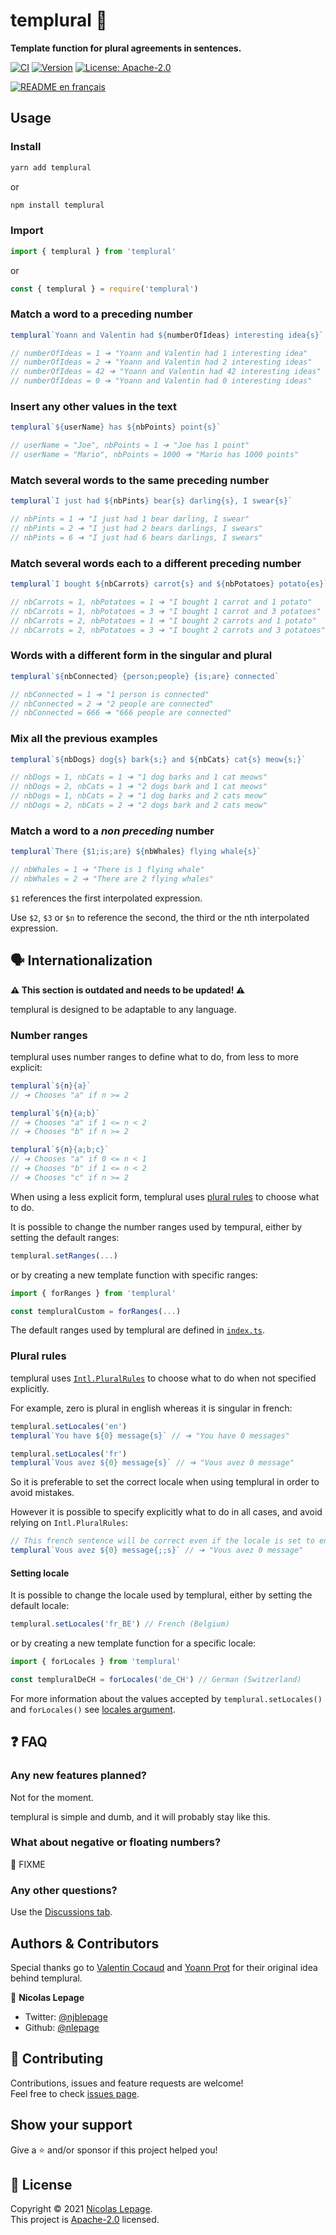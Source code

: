# templural 🍤

**Template function for plural agreements in sentences.**

[![CI](https://github.com/nlepage/templural/actions/workflows/ci.yml/badge.svg)](https://github.com/nlepage/templural/actions)
[![Version](https://img.shields.io/npm/v/templural.svg)](https://www.npmjs.com/package/templural)
[![License: Apache-2.0](https://img.shields.io/badge/License-Apache2.0-yellow.svg)](https://spdx.org/licenses/Apache-2.0.html)

[![README en français](https://img.shields.io/badge/🇫🇷-README-blue)](https://github.com/nlepage/templural/blob/main/README_fr.md)

## Usage

### Install

```sh
yarn add templural
```

or

```sh
npm install templural
```

### Import

```js
import { templural } from 'templural'
```

or

```js
const { templural } = require('templural')
```

### Match a word to a preceding number

```js
templural`Yoann and Valentin had ${numberOfIdeas} interesting idea{s}`

// numberOfIdeas = 1 ➔ "Yoann and Valentin had 1 interesting idea"
// numberOfIdeas = 2 ➔ "Yoann and Valentin had 2 interesting ideas"
// numberOfIdeas = 42 ➔ "Yoann and Valentin had 42 interesting ideas"
// numberOfIdeas = 0 ➔ "Yoann and Valentin had 0 interesting ideas"
```

### Insert any other values in the text

```js
templural`${userName} has ${nbPoints} point{s}`

// userName = "Joe", nbPoints = 1 ➔ "Joe has 1 point"
// userName = "Mario", nbPoints = 1000 ➔ "Mario has 1000 points"
```

### Match several words to the same preceding number

```js
templural`I just had ${nbPints} bear{s} darling{s}, I swear{s}`

// nbPints = 1 ➔ "I just had 1 bear darling, I swear"
// nbPints = 2 ➔ "I just had 2 bears darlings, I swears"
// nbPints = 6 ➔ "I just had 6 bears darlings, I swears"
```

### Match several words each to a different preceding number

```js
templural`I bought ${nbCarrots} carrot{s} and ${nbPotatoes} potato{es}`

// nbCarrots = 1, nbPotatoes = 1 ➔ "I bought 1 carrot and 1 potato"
// nbCarrots = 1, nbPotatoes = 3 ➔ "I bought 1 carrot and 3 potatoes"
// nbCarrots = 2, nbPotatoes = 1 ➔ "I bought 2 carrots and 1 potato"
// nbCarrots = 2, nbPotatoes = 3 ➔ "I bought 2 carrots and 3 potatoes"
```

### Words with a different form in the singular and plural

```js
templural`${nbConnected} {person;people} {is;are} connected`

// nbConnected = 1 ➔ "1 person is connected"
// nbConnected = 2 ➔ "2 people are connected"
// nbConnected = 666 ➔ "666 people are connected"
```

### Mix all the previous examples

```js
templural`${nbDogs} dog{s} bark{s;} and ${nbCats} cat{s} meow{s;}`

// nbDogs = 1, nbCats = 1 ➔ "1 dog barks and 1 cat meows"
// nbDogs = 2, nbCats = 1 ➔ "2 dogs bark and 1 cat meows"
// nbDogs = 1, nbCats = 2 ➔ "1 dog barks and 2 cats meow"
// nbDogs = 2, nbCats = 2 ➔ "2 dogs bark and 2 cats meow"
```

### Match a word to a *non preceding* number

```js
templural`There {$1;is;are} ${nbWhales} flying whale{s}`

// nbWhales = 1 ➔ "There is 1 flying whale"
// nbWhales = 2 ➔ "There are 2 flying whales"
```

`$1` references the first interpolated expression.

Use `$2`, `$3` or `$n` to reference the second, the third or the nth interpolated expression.

## 🗣️ Internationalization

**⚠ This section is outdated and needs to be updated! ⚠**

templural is designed to be adaptable to any language.

### Number ranges

templural uses number ranges to define what to do, from less to more explicit:

```js
templural`${n}{a}`
// ➔ Chooses "a" if n >= 2

templural`${n}{a;b}`
// ➔ Chooses "a" if 1 <= n < 2
// ➔ Chooses "b" if n >= 2

templural`${n}{a;b;c}`
// ➔ Chooses "a" if 0 <= n < 1
// ➔ Chooses "b" if 1 <= n < 2
// ➔ Chooses "c" if n >= 2
```

When using a less explicit form, templural uses [plural rules](#plural-rules) to choose what to do.

It is possible to change the number ranges used by tempural, either by setting the default ranges:

```js
templural.setRanges(...)
```

or by creating a new template function with specific ranges:

```js
import { forRanges } from 'templural'

const templuralCustom = forRanges(...)
```

The default ranges used by templural are defined in [`index.ts`](https://github.com/nlepage/templural/blob/ef1e75601049b545637ba8c2b4ce36ee3e8a6f18/src/index.ts#L8).

### Plural rules

templural uses [`Intl.PluralRules`](https://developer.mozilla.org/en-US/docs/Web/JavaScript/Reference/Global_Objects/Intl/PluralRules) to choose what to do when not specified explicitly.

For example, zero is plural in english whereas it is singular in french:

```js
templural.setLocales('en')
templural`You have ${0} message{s}` // ➔ "You have 0 messages"

templural.setLocales('fr')
templural`Vous avez ${0} message{s}` // ➔ "Vous avez 0 message"
```

So it is preferable to set the correct locale when using templural in order to avoid mistakes.

However it is possible to specify explicitly what to do in all cases, and avoid relying on `Intl.PluralRules`:

```js
// This french sentence will be correct even if the locale is set to english
templural`Vous avez ${0} message{;;s}` // ➔ "Vous avez 0 message"
```

#### Setting locale

It is possible to change the locale used by templural, either by setting the default locale:

```js
templural.setLocales('fr_BE') // French (Belgium)
```

or by creating a new template function for a specific locale:

```js
import { forLocales } from 'templural'

const templuralDeCH = forLocales('de_CH') // German (Switzerland)
```

For more information about the values accepted by `templural.setLocales()` and `forLocales()` see [locales argument](https://developer.mozilla.org/en-US/docs/Web/JavaScript/Reference/Global_Objects/Intl#locales_argument).

## ❓ FAQ

### Any new features planned?

Not for the moment.

templural is simple and dumb, and it will probably stay like this.

### What about negative or floating numbers?

🚧 FIXME

### Any other questions?

Use the [Discussions tab](https://github.com/nlepage/templural/discussions).

## Authors & Contributors

Special thanks go to [Valentin Cocaud](https://github.com/EmrysMyrddin) and [Yoann Prot](https://github.com/Taranys) for their original idea behind templural.

👤 **Nicolas Lepage**

* Twitter: [@njblepage](https://twitter.com/njblepage)
* Github: [@nlepage](https://github.com/nlepage)

## 🤝 Contributing

Contributions, issues and feature requests are welcome!<br />Feel free to check [issues page](https://github.com/nlepage/templural/issues).

## Show your support

Give a ⭐️ and/or sponsor if this project helped you!

## 📝 License

Copyright © 2021 [Nicolas Lepage](https://github.com/nlepage).<br />
This project is [Apache-2.0](https://spdx.org/licenses/Apache-2.0.html) licensed.
